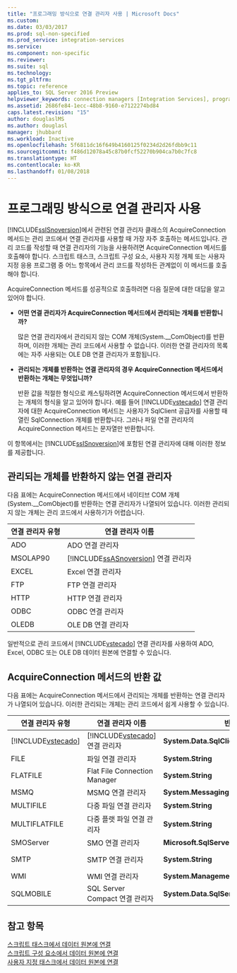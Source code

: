 ```yaml
---
title: "프로그래밍 방식으로 연결 관리자 사용 | Microsoft Docs"
ms.custom: 
ms.date: 03/03/2017
ms.prod: sql-non-specified
ms.prod_service: integration-services
ms.service: 
ms.component: non-specific
ms.reviewer: 
ms.suite: sql
ms.technology: 
ms.tgt_pltfrm: 
ms.topic: reference
applies_to: SQL Server 2016 Preview
helpviewer_keywords: connection managers [Integration Services], programming
ms.assetid: 2686fe84-1ecc-48b8-9160-e7122274bd84
caps.latest.revision: "15"
author: douglaslMS
ms.author: douglasl
manager: jhubbard
ms.workload: Inactive
ms.openlocfilehash: 5f6811dc16f649b4160125f0234d2d26fdbb9c11
ms.sourcegitcommit: f486d12078a45c87b0fcf52270b904ca7b0c7fc8
ms.translationtype: HT
ms.contentlocale: ko-KR
ms.lasthandoff: 01/08/2018
---
```

# <a name="working-with-connection-managers-programmatically"></a>프로그래밍 방식으로 연결 관리자 사용
  [!INCLUDE[ssISnoversion](../includes/ssisnoversion-md.md)]에서 관련된 연결 관리자 클래스의 AcquireConnection 메서드는 관리 코드에서 연결 관리자를 사용할 때 가장 자주 호출하는 메서드입니다. 관리 코드를 작성할 때 연결 관리자의 기능을 사용하려면 AcquireConnection 메서드를 호출해야 합니다. 스크립트 태스크, 스크립트 구성 요소, 사용자 지정 개체 또는 사용자 지정 응용 프로그램 중 어느 항목에서 관리 코드를 작성하든 관계없이 이 메서드를 호출해야 합니다.  
  
 AcquireConnection 메서드를 성공적으로 호출하려면 다음 질문에 대한 대답을 알고 있어야 합니다.  
  
-   **어떤 연결 관리자가 AcquireConnection 메서드에서 관리되는 개체를 반환합니까?**  
  
     많은 연결 관리자에서 관리되지 않는 COM 개체(System.__ComObject)를 반환하며, 이러한 개체는 관리 코드에서 사용할 수 없습니다. 이러한 연결 관리자의 목록에는 자주 사용되는 OLE DB 연결 관리자가 포함됩니다.  
  
-   **관리되는 개체를 반환하는 연결 관리자의 경우 AcquireConnection 메서드에서 반환하는 개체는 무엇입니까?**  
  
     반환 값을 적절한 형식으로 캐스팅하려면 AcquireConnection 메서드에서 반환하는 개체의 형식을 알고 있어야 합니다. 예를 들어 [!INCLUDE[vstecado](../includes/vstecado-md.md)] 연결 관리자에 대한 AcquireConnection 메서드는 사용자가 SqlClient 공급자를 사용할 때 열린 SqlConnection 개체를 반환합니다. 그러나 파일 연결 관리자의 AcquireConnection 메서드는 문자열만 반환합니다.  
  
 이 항목에서는 [!INCLUDE[ssISnoversion](../includes/ssisnoversion-md.md)]에 포함된 연결 관리자에 대해 이러한 정보를 제공합니다.  
  
## <a name="connection-managers-that-do-not-return-a-managed-object"></a>관리되는 개체를 반환하지 않는 연결 관리자  
 다음 표에는 AcquireConnection 메서드에서 네이티브 COM 개체(System.__ComObject)를 반환하는 연결 관리자가 나열되어 있습니다. 이러한 관리되지 않는 개체는 관리 코드에서 사용하기가 어렵습니다.  
  
|연결 관리자 유형|연결 관리자 이름|  
|-----------------------------|-----------------------------|  
|ADO|ADO 연결 관리자|  
|MSOLAP90|[!INCLUDE[ssASnoversion](../includes/ssasnoversion-md.md)] 연결 관리자|  
|EXCEL|Excel 연결 관리자|  
|FTP|FTP 연결 관리자|  
|HTTP|HTTP 연결 관리자|  
|ODBC|ODBC 연결 관리자|  
|OLEDB|OLE DB 연결 관리자|  
  
 일반적으로 관리 코드에서 [!INCLUDE[vstecado](../includes/vstecado-md.md)] 연결 관리자를 사용하여 ADO, Excel, ODBC 또는 OLE DB 데이터 원본에 연결할 수 있습니다.  
  
## <a name="return-values-from-the-acquireconnection-method"></a>AcquireConnection 메서드의 반환 값  
 다음 표에는 AcquireConnection 메서드에서 관리되는 개체를 반환하는 연결 관리자가 나열되어 있습니다. 이러한 관리되는 개체는 관리 코드에서 쉽게 사용할 수 있습니다.  
  
|연결 관리자 유형|연결 관리자 이름|반환 값 형식|추가 정보|  
|-----------------------------|-----------------------------|--------------------------|----------------------------|  
|[!INCLUDE[vstecado](../includes/vstecado-md.md)]|[!INCLUDE[vstecado](../includes/vstecado-md.md)] 연결 관리자|**System.Data.SqlClient.SqlConnection**||  
|FILE|파일 연결 관리자|**System.String**|파일에 대한 경로입니다.|  
|FLATFILE|Flat File Connection Manager|**System.String**|파일에 대한 경로입니다.|  
|MSMQ|MSMQ 연결 관리자|**System.Messaging.MessageQueue**||  
|MULTIFILE|다중 파일 연결 관리자|**System.String**|파일 중 하나에 대한 경로입니다.|  
|MULTIFLATFILE|다중 플랫 파일 연결 관리자|**System.String**|파일 중 하나에 대한 경로입니다.|  
|SMOServer|SMO 연결 관리자|**Microsoft.SqlServer.Management.Smo.Server**||  
|SMTP|SMTP 연결 관리자|**System.String**|예: `SmtpServer=<server name>;UseWindowsAuthentication=True;EnableSsl=False;`|  
|WMI|WMI 연결 관리자|**System.Management.ManagementScope**||  
|SQLMOBILE|SQL Server Compact 연결 관리자|**System.Data.SqlServerCe.SqlCeConnection**||  
  
## <a name="see-also"></a>참고 항목  
 [스크립트 태스크에서 데이터 원본에 연결](../integration-services/extending-packages-scripting/task/connecting-to-data-sources-in-the-script-task.md)   
 [스크립트 구성 요소에서 데이터 원본에 연결](../integration-services/extending-packages-scripting/data-flow-script-component/connecting-to-data-sources-in-the-script-component.md)   
 [사용자 지정 태스크에서 데이터 원본에 연결](../integration-services/extending-packages-custom-objects/task/connecting-to-data-sources-in-a-custom-task.md)  
  
  
